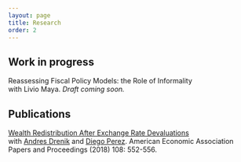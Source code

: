 ```yaml
---
layout: page
title: Research
order: 2
---
```


## Work in progress
Reassessing Fiscal Policy Models: the Role of Informality <br />
with Livio Maya. *Draft coming soon.*

## Publications

[Wealth Redistribution After Exchange Rate Devaluations](pub-files/dpp.pdf) <br />
with [Andres Drenik](https://www.andresdrenik.com/) and [Diego Perez](https://www.perezdiego.org/). American Economic Association Papers and Proceedings (2018) 108: 552-556. 
